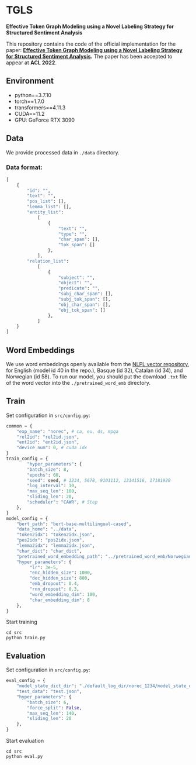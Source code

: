 # TGLS

**Effective Token Graph Modeling using a Novel Labeling Strategy for Structured Sentiment Analysis**

This repository contains the code of the official implementation for the paper: **[Effective Token Graph Modeling using a Novel Labeling Strategy for Structured Sentiment Analysis](https://arxiv.org/abs/2203.10796).** The paper has been accepted to appear at **ACL 2022**. 

## Environment
* python==3.7.10
* torch==1.7.0
* transformers==4.11.3
* CUDA==11.2
* GPU: GeForce RTX 3090

## Data
We provide processed data in `./data` directory.  
### Data format:
```python
[
    {
        "id": "",
        "text": "",
        "pos_list": [],
        "lemma_list": [],
        "entity_list": 
            [
                {
                    "text": "",
                    "type": "",
                    "char_span": [],
                    "tok_span": []
                },
            ],
        "relation_list": 
            [
                {
                    "subject": "",
                    "object": "",
                    "predicate": "",
                    "subj_char_span": [],
                    "subj_tok_span": [],
                    "obj_char_span": [],
                    "obj_tok_span": []
                },
            ]
    }
]
```

## Word Embeddings
We use word embeddings openly available from the [NLPL vector repository](http://vectors.nlpl.eu/repository/), for English (model id 40 in the repo.), Basque (id 32), Catalan (id 34), and Norwegian (id 58).
To run our model, you should put the download `.txt` file of the word vector into the `./pretrained_word_emb` directory.

## Train
Set configuration in `src/config.py`:
```python
common = {
    "exp_name": "norec", # ca, eu, ds, mpqa
    "rel2id": "rel2id.json",
    "ent2id": "ent2id.json",
    "device_num": 0, # cuda idx
}
train_config = {
        "hyper_parameters": {
        "batch_size": 8,
        "epochs": 60,
        "seed": seed, # 1234, 5678, 9101112, 13141516, 17181920
        "log_interval": 10,
        "max_seq_len": 100,
        "sliding_len": 20,
        "scheduler": "CAWR", # Step
    },
}
model_config = {
    "bert_path": "bert-base-multilingual-cased", 
    "data_home": "../data",
    "token2idx": "token2idx.json",
    "pos2idx": "pos2idx.json",
    "lemma2idx": "lemma2idx.json",
    "char_dict": "char_dict",
    "pretrained_word_embedding_path": "../pretrained_word_emb/Norwegian_100d.txt", # eu: Basque_100d.txt ca: Catalan_100d.txt Norwegian_100d.txt
    "hyper_parameters": {
         "lr": 3e-5,
         "enc_hidden_size": 1000,
         "dec_hidden_size": 800,
         "emb_dropout": 0.4,
         "rnn_dropout": 0.3,
         "word_embedding_dim": 100,
         "char_embedding_dim": 8
    },
}
```

Start training
```
cd src
python train.py
```

## Evaluation
Set configuration in `src/config.py`:
```python
eval_config = {
    "model_state_dict_dir": "./default_log_dir/norec_1234/model_state_dict_16_20_0.4059.pt", 
    "test_data": "test.json", 
    "hyper_parameters": {
        "batch_size": 6,
        "force_split": False,
        "max_seq_len": 140,
        "sliding_len": 20
    },
}
```
Start evaluation
```
cd src
python eval.py
```

